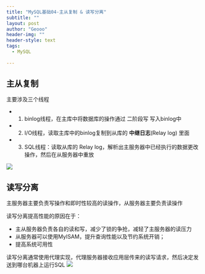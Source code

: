 ```yaml
---
title: "MySQL基础04-主从复制 & 读写分离"
subtitle: ""
layout: post
author: "Geooo"
header-img: ""
header-style: text
tags:
  - MySQL
  
---
```



## 主从复制
主要涉及三个线程

- 1) binlog线程，在主库中将数据库的操作通过 二阶段写 写入binlog中
- 2) I/O线程，读取主库中的binlog复制到从库的 **中继日志**(Relay log) 里面
- 3) SQL线程：读取从库的 Relay log，解析出主服务器中已经执行的数据更改操作，然后在从服务器中重放

![](https://cs-notes-1256109796.cos.ap-guangzhou.myqcloud.com/master-slave.png)

## 读写分离
主服务器主要负责写操作和即时性较高的读操作，从服务器主要负责读操作

读写分离提高性能的原因在于：
- 主从服务器负责各自的读和写，减少了锁的争抢，减轻了主服务器的读压力
- 从服务器可以使用MyISAM，提升查询性能以及节约系统开销；
- 提高系统可用性

读写分离通常使用代理实现，代理服务器接收应用层传来的读写请求，然后决定发送到哪台机器上运行SQL
![](https://cs-notes-1256109796.cos.ap-guangzhou.myqcloud.com/master-slave-proxy.png)